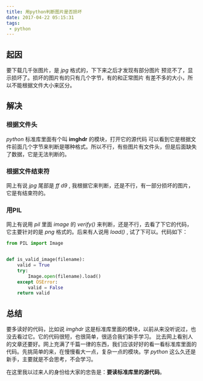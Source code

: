 ```yaml
---
title: 用python判断图片是否损坏
date: 2017-04-22 05:15:31
tags:
 - python
---
```


## 起因    
要下载几千张图片，是 *jpg* 格式的，下下来之后才发现有部分图片
预览不了，显示损坏了。损坏的图片有的只有几个字节，有的和正常图片
有差不多的大小，所以不能根据文件大小来区分。

## 解决
### 根据文件头
*python* 标准库里面有个叫 **imghdr** 的模块，打开它的源代码
可以看到它是根据文件前面几个字节来判断是哪种格式。所以不行，有些图片有文件头，但是后面缺失了数据，它是无法判断的。

### 根据文件结束符    
网上有说 *jpg* 尾部是 *ff d9* , 我根据它来判断，还是不行，有一部分损坏的图片，它是有结束符的。

### 用PIL      
网上有说用 *pil* 里面 *image* 的 *verify()* 来判断，还是不行，去看了下它的代码，它主要针对的是 *png* 格式的。后来有人说用
*load()* , 试了下可以。代码如下：    

```python
from PIL import Image


def is_valid_image(filename):
    valid = True
    try:
        Image.open(filename).load()
    except OSError:
        valid = False
    return valid
```


## 总结    
要多读好的代码，比如说 *imghdr* 这是标准库里面的模块，以前从来没听说过，也没去看过它。它的代码很短，也很简单，很适合我们新手学习。
比去网上看别人的文章还要好。网上充满了千篇一律的东西，我们应该好好的看一看标准库里面的代码。先挑简单的来，在慢慢看大一点，复杂一点的模块。学 *python* 这么久还是新手，主要就是不会思考，不会学习。    

在这里我以过来人的身份给大家的忠告是：**要读标准库里的源代码**。